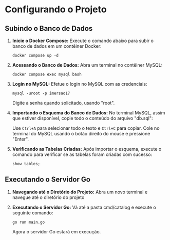 # Configurando o Projeto

## Subindo o Banco de Dados

1. **Inicie o Docker Compose:**
   Execute o comando abaixo para subir o banco de dados em um contêiner Docker:

   `docker compose up -d`

1. **Acessando o Banco de Dados:**
   Abra um terminal no contêiner MySQL:

   `docker compose exec mysql bash`

1. **Login no MySQL:**
   Efetue o login no MySQL com as credenciais:

   `mysql -uroot -p imersao17`

   Digite a senha quando solicitado, usando "root".

1. **Importando o Esquema do Banco de Dados:**
   No terminal MySQL, assim que estiver disponível, copie todo o conteúdo do arquivo "db.sql":

   Use `Ctrl+A` para selecionar todo o texto e `Ctrl+C` para copiar.
   Cole no terminal do MySQL usando o botão direito do mouse e pressione "Enter".

1. **Verificando as Tabelas Criadas:**
   Após importar o esquema, execute o comando para verificar se as tabelas foram criadas com sucesso:

   `show tables;`

## Executando o Servidor Go

1. **Navegando até o Diretório do Projeto:**
   Abra um novo terminal e navegue até o diretório do projeto

2. **Executando o Servidor Go:**
   Vá até a pasta cmd/catalog e execute o seguinte comando:

   `go run main.go`

   Agora o servidor Go estará em execução.
